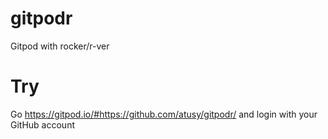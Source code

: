 # gitpodr

Gitpod with rocker/r-ver

# Try

Go https://gitpod.io/#https://github.com/atusy/gitpodr/ and login with your GitHub account
